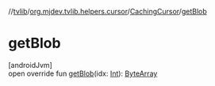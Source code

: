 //[tvlib](../../../index.md)/[org.mjdev.tvlib.helpers.cursor](../index.md)/[CachingCursor](index.md)/[getBlob](get-blob.md)

# getBlob

[androidJvm]\
open override fun [getBlob](get-blob.md)(idx: [Int](https://kotlinlang.org/api/latest/jvm/stdlib/kotlin/-int/index.html)): [ByteArray](https://kotlinlang.org/api/latest/jvm/stdlib/kotlin/-byte-array/index.html)
